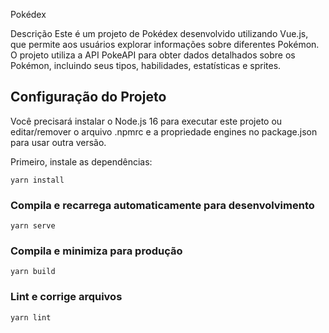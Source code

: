 
Pokédex



Descrição
Este é um projeto de Pokédex desenvolvido utilizando Vue.js, que permite aos usuários explorar informações sobre diferentes Pokémon. O projeto utiliza a API PokeAPI para obter dados detalhados sobre os Pokémon, incluindo seus tipos, habilidades, estatísticas e sprites.


## Configuração do Projeto
Você precisará instalar o Node.js 16 para executar este projeto ou editar/remover o arquivo .npmrc e a propriedade engines no package.json para usar outra versão.

Primeiro, instale as dependências:
```
yarn install
```

### Compila e recarrega automaticamente para desenvolvimento
```
yarn serve
```

### Compila e minimiza para produção
```
yarn build
```

### Lint e corrige arquivos
```
yarn lint
```
